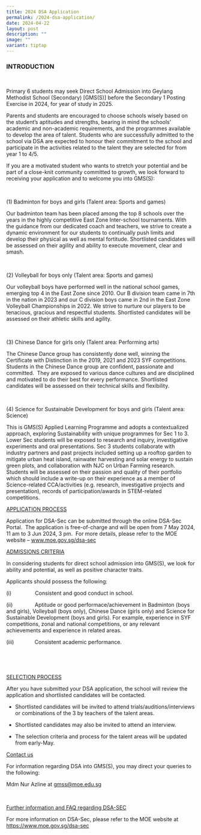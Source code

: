 ```yaml
---
title: 2024 DSA Application
permalink: /2024-dsa-application/
date: 2024-04-22
layout: post
description: ""
image: ""
variant: tiptap
---
```

<h3><strong>INTRODUCTION</strong></h3>
<p>&nbsp;</p>
<p>Primary 6 students may seek Direct School Admission into Geylang Methodist
School (Secondary) [GMS(S)] before the Secondary 1 Posting Exercise in
2024, for year of study in 2025.</p>
<p></p>
<p>Parents and students are encouraged to choose schools wisely based on
the student’s aptitudes and strengths, bearing in mind the schools’ academic
and non-academic requirements, and the programmes available to develop
the area of talent. Students who are successfully admitted to the school
via DSA are expected to honour their commitment to the school and participate
in the activities related to the talent they are selected for from year
1 to 4/5.</p>
<p></p>
<p>If you are a motivated student who wants to stretch your potential and
be part of a close-knit community committed to growth, we look forward
to receiving your application and to welcome you into GMS(S):</p>
<p>&nbsp;</p>
<p>(1) Badminton for boys and girls (Talent area: Sports and games)</p>
<p>Our badminton team has been placed among the top 8 schools over the years
in the highly competitive East Zone Inter-school tournaments. With the
guidance from our dedicated coach and teachers, we strive to create a dynamic
environment for our students to continually push limits and develop their
physical as well as mental fortitude. Shortlisted candidates will be assessed
on their agility and ability to execute movement, clear and smash.</p>
<p>&nbsp;</p>
<p>(2) Volleyball for boys only (Talent area: Sports and games)</p>
<p>Our volleyball boys have performed well in the national school games,
emerging top 4 in the East Zone since 2010. Our B division team came in
7th in the nation in 2023 and our C division boys came in 2nd in the East
Zone Volleyball Championships in 2022. We strive to nurture our players
to be tenacious, gracious and respectful students. Shortlisted candidates
will be assessed on their athletic skills and agility.</p>
<p>&nbsp;</p>
<p>(3) Chinese Dance for girls only (Talent area: Performing arts)</p>
<p>The Chinese Dance group has consistently done well, winning the Certificate
with Distinction in the 2019, 2021 and 2023 SYF competitions. Students
in the Chinese Dance group are confident, passionate and committed.&nbsp;
They are exposed to various dance cultures and are disciplined and motivated
to do their best for every performance. Shortlisted candidates will be
assessed on their technical skills and flexibility.</p>
<p>&nbsp;</p>
<p>(4)&nbsp;Science for Sustainable Development for boys and girls (Talent
area: Science)</p>
<p>This is GMS(S) Applied Learning Programme and adopts a contextualized
approach, exploring Sustainability with unique programmes for Sec 1 to
3. Lower Sec students will be exposed to research and inquiry, investigative
experiments and oral presentations. Sec 3 students collaborate with industry
partners and past projects included setting up a rooftop garden to mitigate
urban heat island, rainwater harvesting and solar energy to sustain green
plots, and collaboration with NJC on Urban Farming research. Students will
be assessed on their passion and quality of their portfolio which should
include a write-up on their experience as a member of Science-related CCA/activities
(e.g. research, investigative projects and presentation), records of participation/awards
in STEM-related competitions.</p>
<p></p>
<p></p>
<p><u>APPLICATION PROCESS</u>
</p>
<p>Application for DSA-Sec can be submitted through the online DSA-Sec Portal.&nbsp;
The application is free-of-charge and will be open from 7 May 2024, 11
am to 3 Jun 2024, 3 pm.&nbsp; For more details, please refer to the MOE
website –&nbsp;<a href="www.moe.gov.sg/dsa-sec" rel="noopener noreferrer nofollow" target="_blank">www.moe.gov.sg/dsa-sec</a>
</p>
<p></p>
<p><u>ADMISSIONS CRITERIA</u>
</p>
<p>In considering students for direct school admission into GMS(S), we look
for ability and potential, as well as positive character traits.</p>
<p></p>
<p>Applicants should possess the following:</p>
<p>(i)&nbsp;&nbsp;&nbsp;&nbsp;&nbsp;&nbsp;&nbsp;&nbsp;&nbsp;&nbsp;&nbsp;&nbsp;&nbsp;&nbsp;&nbsp;&nbsp;Consistent
and good conduct in school.</p>
<p>(ii)&nbsp;&nbsp;&nbsp;&nbsp;&nbsp;&nbsp;&nbsp;&nbsp;&nbsp;&nbsp;&nbsp;&nbsp;&nbsp;
&nbsp;Aptitude or good performace/achievement in Badminton (boys and girls),
Volleyball (boys only), Chinese Dance (girls only) and&nbsp;Science for
Sustainable Development (boys and girls). For example, experience in SYF
competitions, zonal and national competitions, or any relevant achievements
and experience in related areas.</p>
<p>(iii)&nbsp;&nbsp;&nbsp;&nbsp;&nbsp;&nbsp;&nbsp;&nbsp;&nbsp;&nbsp;&nbsp;&nbsp;
&nbsp;Consistent academic performance.</p>
<p>&nbsp;</p>
<p>&nbsp;</p>
<p><u>SELECTION PROCESS</u>
</p>
<p>After you have submitted your DSA application, the school will review
the application and shortlisted candidates will be contacted.</p>
<ul data-tight="true" class="tight">
<li>
<p>Shortlisted candidates will be invited to attend trials/auditions/interviews
or combinations of the 3 by teachers of the talent areas.</p>
</li>
<li>
<p>Shortlisted candidates may also be invited to attend an interview.</p>
</li>
<li>
<p>The selection criteria and process for the talent areas will be updated
from early-May.</p>
</li>
</ul>
<p></p>
<p><u>Contact us</u>
</p>
<p>For information regarding DSA into GMS(S), you may direct your queries
to the following:</p>
<p>Mdm Nur Azline at <a href="gmss@moe.edu.sg" rel="noopener noreferrer nofollow" target="_blank">gmss@moe.edu.sg</a>
</p>
<p>&nbsp;</p>
<p><u>Further information and FAQ regarding DSA-SEC</u>
</p>
<p>For more information on DSA-Sec, please refer to the MOE website at
<a href="https://www.moe.gov.sg/dsa-sec" rel="noopener noreferrer nofollow" target="_blank">https://www.moe.gov.sg/dsa-sec</a>
</p>